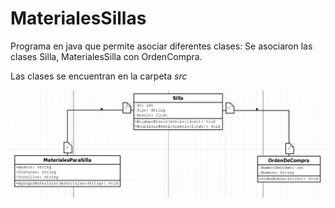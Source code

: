 # MaterialesSillas

Programa en java que permite asociar diferentes clases: 
Se asociaron las clases Silla, MaterialesSilla con OrdenCompra.

Las clases se encuentran en la carpeta *src*

![UML MATERIALES PARA SILLA](https://github.com/rramirezg18/MaterialesSillas/blob/main/UML%20SILLA%20MATERIALES.jpg)

